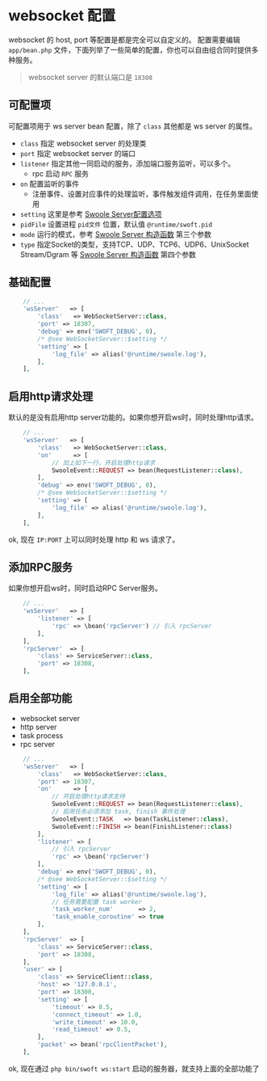 # websocket 配置

websocket 的 host, port 等配置是都是完全可以自定义的。
配置需要编辑 `app/bean.php` 文件，下面列举了一些简单的配置，你也可以自由组合同时提供多种服务。

> websocket server 的默认端口是 `18308`

## 可配置项

可配置项用于 ws server bean 配置，除了 `class` 其他都是 ws server 的属性。

- `class` 指定 websocket server 的处理类
- `port` 指定 websocket server 的端口
- `listener` 指定其他一同启动的服务，添加端口服务监听，可以多个。
    - rpc 启动 `RPC` 服务
- `on` 配置监听的事件
    - 注册事件、设置对应事件的处理监听，事件触发组件调用，在任务里面使用
- `setting` 这里是参考 [Swoole Server配置选项](https://wiki.swoole.com/wiki/page/274.html)
- `pidFile` 设置进程 `pid文件` 位置，默认值 `@runtime/swoft.pid`
- `mode` 运行的模式，参考 [Swoole Server 构造函数](https://wiki.swoole.com/wiki/page/14.html) 第三个参数
- `type` 指定Socket的类型，支持TCP、UDP、TCP6、UDP6、UnixSocket Stream/Dgram 等 [Swoole Server 构造函数](https://wiki.swoole.com/wiki/page/14.html) 第四个参数

## 基础配置

```php
    // ...
    'wsServer'   => [
        'class'   => WebSocketServer::class,
        'port' => 18307,
        'debug' => env('SWOFT_DEBUG', 0),
        /* @see WebSocketServer::$setting */
        'setting' => [
            'log_file' => alias('@runtime/swoole.log'),
        ],
    ],
```

## 启用http请求处理

默认的是没有启用http server功能的。如果你想开启ws时，同时处理http请求。

```php
    // ...
    'wsServer'   => [
        'class'   => WebSocketServer::class,
        'on'      => [
            // 加上如下一行，开启处理http请求
            SwooleEvent::REQUEST => bean(RequestListener::class),
        ],
        'debug' => env('SWOFT_DEBUG', 0),
        /* @see WebSocketServer::$setting */
        'setting' => [
            'log_file' => alias('@runtime/swoole.log'),
        ],
    ],
```

ok, 现在 `IP:PORT` 上可以同时处理 http 和 ws 请求了。

## 添加RPC服务
 
如果你想开启ws时，同时启动RPC Server服务。

```php
    // ...
    'wsServer'   => [
        'listener' => [
            'rpc' => \bean('rpcServer') // 引入 rpcServer
        ],
    ],
    'rpcServer'  => [
        'class' => ServiceServer::class,
        'port' => 18308,
    ],
```

## 启用全部功能

- websocket server
- http server
- task process
- rpc server

```php
    // ...
    'wsServer'   => [
        'class'   => WebSocketServer::class,
        'port' => 18307,
        'on'      => [
            // 开启处理http请求支持
            SwooleEvent::REQUEST => bean(RequestListener::class),
            // 启用任务必须添加 task, finish 事件处理
            SwooleEvent::TASK   => bean(TaskListener::class),  
            SwooleEvent::FINISH => bean(FinishListener::class)
        ],
        'listener' => [
            // 引入 rpcServer
            'rpc' => \bean('rpcServer')
        ],
        'debug' => env('SWOFT_DEBUG', 0),
        /* @see WebSocketServer::$setting */
        'setting' => [
            'log_file' => alias('@runtime/swoole.log'),
            // 任务需要配置 task worker
            'task_worker_num'       => 2,
            'task_enable_coroutine' => true
        ],
    ],
    'rpcServer'  => [
        'class' => ServiceServer::class,
        'port' => 18308,
    ],
    'user' => [
        'class' => ServiceClient::class,
        'host' => '127.0.0.1',
        'port' => 18308,
        'setting' => [
            'timeout' => 0.5,
            'connect_timeout' => 1.0,
            'write_timeout' => 10.0,
            'read_timeout' => 0.5,
        ],
        'packet' => bean('rpcClientPacket'),
    ],
```

ok, 现在通过 `php bin/swoft ws:start` 启动的服务器，就支持上面的全部功能了


